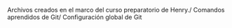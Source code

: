 Archivos creados en el marco del curso preparatorio de Henry./
Comandos aprendidos de Git/
Configuración global de Git